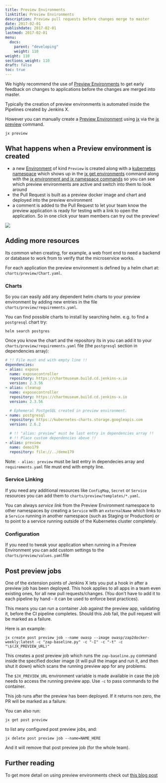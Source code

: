 ```yaml
---
title: Preview Environments
linktitle: Preview Environments
description: Preview pull requests before changes merge to master
date: 2017-02-01
publishdate: 2017-02-01
lastmod: 2017-02-01
menu:
  docs:
    parent: "developing"
    weight: 110
weight: 110
sections_weight: 110
draft: false
toc: true
---
```



We highly recommend the use of [Preview Environments](/about/features/#preview-environments) to get early feedback on changes to applications before the changes are merged into master.
  
Typically the creation of preview environments is automated inside the Pipelines created by Jenkins X.

However you can manually create a [Preview Environment](/about/features/#preview-environments) using [jx](/commands/jx) via the [jx preview](/commands/jx_preview) command.

```shell 
jx preview
```

## What happens when a Preview environment is created

* a new [Environment](/about/features/#environments) of kind `Preview` is created along with a [kubernetes namespace](https://kubernetes.io/docs/concepts/overview/working-with-objects/namespaces/) which shows up in the [jx get environments](/commands/jx_get_environments/) command along with the [jx environment and jx namespace commands](/developing/kube-context) so you can see which preview environments are active and switch into them to look around
* the Pull Request is built as a preview docker image and chart and deployed into the preview environment
* a comment is added to the Pull Request to let your team know the preview application is ready for testing with a link to open the application. So in one click your team members can try out the preview!
 
<img src="/images/pr-comment.png" class="img-thumbnail">


## Adding more resources 

Its common when creating, for example, a web front end to need a backend or database to work from to verify that the microservice works.

For each application the preview environment is defined by a helm chart at: `charts/preview/Chart.yaml`. 

### Charts

So you can easily add any dependent helm charts to your preview environment by adding new entries in the file `charts/preview/requirements.yaml`.

You can find possible charts to install by searching helm. e.g. to find a `postgresql` chart try:

``` 
helm search postgres
```

Once you know the chart and the repository its in you can add it to your `charts/preview/requirements.yaml` file (the `postgresql` section in dependencies array):

```yaml
# !! File must end with empty line !!
dependencies:
- alias: expose
  name: exposecontroller
  repository: https://chartmuseum.build.cd.jenkins-x.io
  version: 2.3.56
- alias: cleanup
  name: exposecontroller
  repository: https://chartmuseum.build.cd.jenkins-x.io
  version: 2.3.56

  # Ephemeral PostgeSQL created in preview environment.
- name: postgresql
  repository: https://kubernetes-charts.storage.googleapis.com
  version: 2.6.2

  # !! "alias: preview" must be last entry in dependencies array !!
  # !! Place custom dependencies above !!
- alias: preview
  name: demo179
  repository: file://../demo179

```
Note: `- alias: preview` must be last entry in dependecies array and `requirements.yaml` file must end with empty line.

### Service Linking

If you need any additional resources like `ConfigMap`, `Secret` or `Service` resources you can add them to `charts/preview/templates/*.yaml`.

You can always _service link_ from the Preview Environment namespace to other namespaces by creating a `Service` with an `externalName` which links to a `Service` running in another namespace (such as Staging or Production) or to point to a service running outside of the Kubernetes cluster completely. 

### Configuration

If you need to tweak your application when running in a Preview Environment you can add custom settings to the `charts/preview/values.yaml`file

## Post preview jobs

One of the extension points of Jenkins X lets you put a hook in after a preview job has been deployed. This hook applies to all apps in a team even existing ones, for all new pull requests/changes. (You don't have to add it to each pipeline by hand - it can be used to enforce best practices).

This means you can run a container Job against the preview app, validating it, before the CI pipeline completes. Should this Job fail, the pull request will be marked as a failure. 

Here is an example: 

```
jx create post preview job --name owasp --image owasp/zap2docker-weekly:latest -c "zap-baseline.py" -c "-I" -c "-t" -c "\$(JX_PREVIEW_URL)"
```

This creates a post preview job which runs the `zap-baseline.py` command inside the specified docker image (it will pull the image and run it, and then shut it down) which scans the running preview app for any problems. 

The `$JX_PREVIEW_URL` environment variable is made available in case the job needs to access the running preview app. Use `-c` to pass commands to the container. 

This job runs after the preview has been deployed. If it returns non zero, the PR will be marked as a failure. 

You can also run: 

```
jx get post preview
```

to list any configured post preview jobs, and: 

```
jx delete post preview job --name=NAME_HERE
```

And it will remove that post preview job (for the whole team).


## Further reading

To get more detail on using preview environments check out [this blog post](https://medium.com/@MichalFoksa/jenkins-x-preview-environment-3bf2424a05e4)
